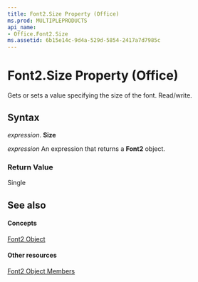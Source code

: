 ```yaml
---
title: Font2.Size Property (Office)
ms.prod: MULTIPLEPRODUCTS
api_name:
- Office.Font2.Size
ms.assetid: 6b15e14c-9d4a-529d-5854-2417a7d7985c
---
```



# Font2.Size Property (Office)

Gets or sets a value specifying the size of the font. Read/write.


## Syntax

 _expression_. **Size**

 _expression_ An expression that returns a **Font2** object.


### Return Value

Single


## See also


#### Concepts


[Font2 Object](font2-object-office.md)
#### Other resources


[Font2 Object Members](font2-members-office.md)

